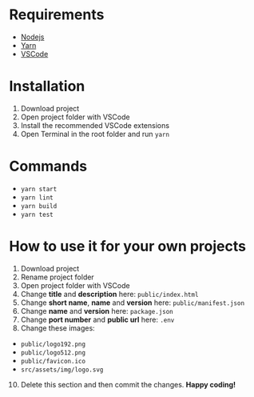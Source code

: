 # Requirements
- [Nodejs](https://nodejs.org/en/download)
- [Yarn](https://classic.yarnpkg.com/lang/en/docs/install)
- [VSCode](https://code.visualstudio.com/download)

# Installation
1. Download project
2. Open project folder with VSCode 
3. Install the recommended VSCode extensions
4. Open Terminal in the root folder and run `yarn`

# Commands
- `yarn start`
- `yarn lint`
- `yarn build`
- `yarn test`

# How to use it for your own projects
1. Download project
2. Rename project folder
3. Open project folder with VSCode 
5. Change **title** and **description** here: `public/index.html`
6. Change **short name**, **name** and **version** here: `public/manifest.json`
7. Change **name** and **version** here: `package.json`
8. Change **port number** and **public url** here: `.env`
9. Change these images:
  - `public/logo192.png`
  - `public/logo512.png`
  - `public/favicon.ico`
  - `src/assets/img/logo.svg`
10. Delete this section and then commit the changes. **Happy coding!**
